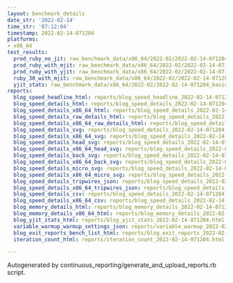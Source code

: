 ```yaml
---
layout: benchmark_details
date_str: '2022-02-14'
time_str: '07:12:04'
timestamp: 2022-02-14-071204
platforms:
- x86_64
test_results:
  prod_ruby_no_jit: raw_benchmark_data/x86_64/2022-02/2022-02-14-071204_basic_benchmark_prod_ruby_no_jit.json
  prod_ruby_with_mjit: raw_benchmark_data/x86_64/2022-02/2022-02-14-071204_basic_benchmark_prod_ruby_with_mjit.json
  prod_ruby_with_yjit: raw_benchmark_data/x86_64/2022-02/2022-02-14-071204_basic_benchmark_prod_ruby_with_yjit.json
  ruby_30_with_mjit: raw_benchmark_data/x86_64/2022-02/2022-02-14-071204_basic_benchmark_ruby_30_with_mjit.json
  yjit_stats: raw_benchmark_data/x86_64/2022-02/2022-02-14-071204_basic_benchmark_yjit_stats.json
reports:
  blog_speed_headline_html: reports/blog_speed_headline_2022-02-14-071204.html
  blog_speed_details_html: reports/blog_speed_details_2022-02-14-071204.html
  blog_speed_details_x86_64_html: reports/blog_speed_details_2022-02-14-071204.x86_64.html
  blog_speed_details_raw_details_html: reports/blog_speed_details_2022-02-14-071204.raw_details.html
  blog_speed_details_x86_64_raw_details_html: reports/blog_speed_details_2022-02-14-071204.x86_64.raw_details.html
  blog_speed_details_svg: reports/blog_speed_details_2022-02-14-071204.svg
  blog_speed_details_x86_64_svg: reports/blog_speed_details_2022-02-14-071204.x86_64.svg
  blog_speed_details_head_svg: reports/blog_speed_details_2022-02-14-071204.head.svg
  blog_speed_details_x86_64_head_svg: reports/blog_speed_details_2022-02-14-071204.x86_64.head.svg
  blog_speed_details_back_svg: reports/blog_speed_details_2022-02-14-071204.back.svg
  blog_speed_details_x86_64_back_svg: reports/blog_speed_details_2022-02-14-071204.x86_64.back.svg
  blog_speed_details_micro_svg: reports/blog_speed_details_2022-02-14-071204.micro.svg
  blog_speed_details_x86_64_micro_svg: reports/blog_speed_details_2022-02-14-071204.x86_64.micro.svg
  blog_speed_details_tripwires_json: reports/blog_speed_details_2022-02-14-071204.tripwires.json
  blog_speed_details_x86_64_tripwires_json: reports/blog_speed_details_2022-02-14-071204.x86_64.tripwires.json
  blog_speed_details_csv: reports/blog_speed_details_2022-02-14-071204.csv
  blog_speed_details_x86_64_csv: reports/blog_speed_details_2022-02-14-071204.x86_64.csv
  blog_memory_details_html: reports/blog_memory_details_2022-02-14-071204.html
  blog_memory_details_x86_64_html: reports/blog_memory_details_2022-02-14-071204.x86_64.html
  blog_yjit_stats_html: reports/blog_yjit_stats_2022-02-14-071204.html
  variable_warmup_warmup_settings_json: reports/variable_warmup_2022-02-14-071204.warmup_settings.json
  blog_exit_reports_bench_list_html: reports/blog_exit_reports_2022-02-14-071204.bench_list.html
  iteration_count_html: reports/iteration_count_2022-02-14-071204.html

---
```

Autogenerated by continuous_reporting/generate_and_upload_reports.rb script.
